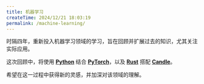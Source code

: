 ```yaml
---
title: 机器学习
createTime: 2024/12/21 18:03:19
permalink: /machine-learning/
---
```


时隔四年，重新投入机器学习领域的学习，旨在回顾并扩展过去的知识，尤其关注实际应用。

这次回顾中，将使用 [**Python**](https://www.python.org/) 结合 [**PyTorch**](https://github.com/pytorch/pytorch)，以及 [**Rust**](https://www.rust-lang.org/) 搭配 [**Candle**](https://github.com/huggingface/candle)。

希望在这一过程中获得新的灵感，并加深对该领域的理解。
